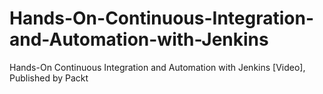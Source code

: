 # Hands-On-Continuous-Integration-and-Automation-with-Jenkins
Hands-On Continuous Integration and Automation with Jenkins [Video], Published by Packt
